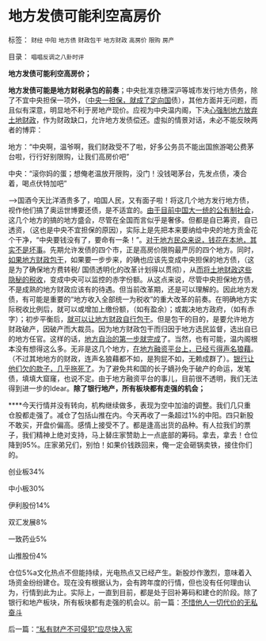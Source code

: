 # 地方发债可能利空高房价

标签： `财经` `中阳` `地方债` `财政包干` `地方财政` `高房价` `限购` `房产` 

目录： `唱唱反调之八卦时评`

**地方发债可能利空高房价；**

**地方发债可能是地方财税承包的前奏**；中央批准京穗深沪等城市发行地方债务，除了不宜中央担保一项外，（[中央一担保，就成了定向国](../../../2011/10/24/中央担保的地方债相当于税收，李嘉图等效将被国人熟知.md)债），其他方面并无问题，而且似有深意，明显地不利于房地产现价。应视为中央温内阁，下决[心强制地方放弃土地财政](../../../2011/5/20/城乡结合部黑社会化的原因是土地财政.md)，作为财政缺口，允许地方发债偿还。虚拟的情景对话，未必不能反映两者的博弈：

地方：“中央啊，温爷啊，我们财政受不了啦，好多公务员不能出国旅游喝公费茅台啦，行行好别限购，让我们高房价吧”

中央：“滚你妈的蛋；想俺老温放开限购，没门！没钱喝茅台，先发点债，凑合着，喝点伏特加吧”

——>国酒今天比洋酒贵多了，咱国人民，又有面子啦！将这几个地方发行地方债，视作他们搞了奥运世博要还债，是不适宜的。[由于目前中国大一统的公有制社会](../../../2011/10/30/脱离私有制的“民主”将毁于民粹冲击波.md)，这几个地方的搞的地方盛会，尽管在全国而言似乎是奢侈。但都是自已筹资，自已透资，（这也是中央不宜担保的原因），实际上是先把本来要纳给中央的地方贡金花个干净，“中央要钱没有了，要命有一条！”。[对于地方民众来说，钱花在本地，其实不是坏事](../../../2010/1/6/广州市民公交优惠方案瞎折腾.md)。先期允许发债的四个市，正是高房价限购最严厉的四个地方。同时，[如果地方财政包干](../../../2009/9/1/为什么地方财政社会保障排外是理所当然的.md)，如果要一步步来，的确也应该先变成中央担保的地方债，（这是为了确保地方费转税/
国债透明化的改革计划得以贯彻），从[而将土地财政这些隐秘的税收](../../../2007/11/17/地方财政危机催生苛政？.md)，变成中央可以监控的赤字份额。从这点来说，尽管中央担保地方债，不是成熟的地方财政应该有的待遇。但当前改革期，还是可以理解的。因此地方发债，有可能是重要的“地方收入全部统一为税收”的重大改革的前奏。在明确地方实际税收比例后，就可以或增加上缴份额，（如有盈余）；或裁决地方政府，（如有赤字）；初步平衡后，[就可以让地方财政自行包干](../../../2010/6/29/地区自治是天然的“多党制”和集会结社的天赋权力.md)。但是包干的目的，是要允许地方财政破产，因破产而大裁员。因为地方财政包干而归因于地方选民监督，选出自已的地方任官。这样的话，[地方自治的第一步就完成](../../../2010/11/25/民主就是行省制度向地方市政转变.md)了。当然，也有可能，温内阁根本没有想得这么多。无非是这几个地方，[在地方融资平台上，已经亏得声名狼藉](../../../2009/2/13/财政和金融双料危机共振.md)。（不过其地地方的财政，连声名狼藉都不如，是狗屁不如，无赖成群了）。[银行让他们欠的款子，几乎拖死了](../../../2009/8/13/改革关键的战区是银行造小造强承担责任的改革.md)。为了避免共和国的长子嫡孙免于破产的命运，发笔债，填填大窟窿，也说不定。由于地方融资平台的事儿，目前很不透明，我们无法得到进一步的Idear。**除了银行地产，所有板块都有走强的机会；**

****今天行情并没有转向，机构继续做多，表现为空中加油的调整。我们几只重仓股都走强了。减仓了包括山推在内。今天再收了一条超过1%的中阳。四只新股不敢买，开盘价偏高。感情上接受不了。都是逢高出货的品种。有人拉我们的票子，我们精神上绝对支持，马上替庄家赞助上一点底部的筹码。拿去，拿去！仓位降到95%。庄家弟兄们，别怕！如果价钱跌回来，俺一定会砸锅卖铁，接住你们的。

创业板34%

中小板30%

伊利股份14%

双汇发展8%

一致药业5%

山推股份4%

仓位5%a文化热点不但能持续，光电热点又已经产生。新股炒作激烈，意味着入场资金纷纷建仓。现在没有根据认为，会有跨年度的行情，但也没有任何理由认为，行情到此为止。实际上，一直到目前，都是处于回补筹码和建仓的阶段。除了银行和地产板块，所有板块都有走强的机会以。前一篇：[不惜他人一切代价的无私奋斗](../../../2011/11/2/不惜他人一切代价的无私奋斗.md)

后一篇：[“私有财产不可侵犯”应尽快入宪](../../../2011/11/3/“私有财产不可侵犯”应尽快入宪.md)